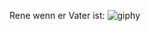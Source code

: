 
Rene wenn er Vater ist:
![giphy](https://github.com/GSO-SW/git-zusammenfassung-winsen-rene/assets/145109199/4a71a91b-e3ca-45cc-9e41-c62fb2599fe6)
